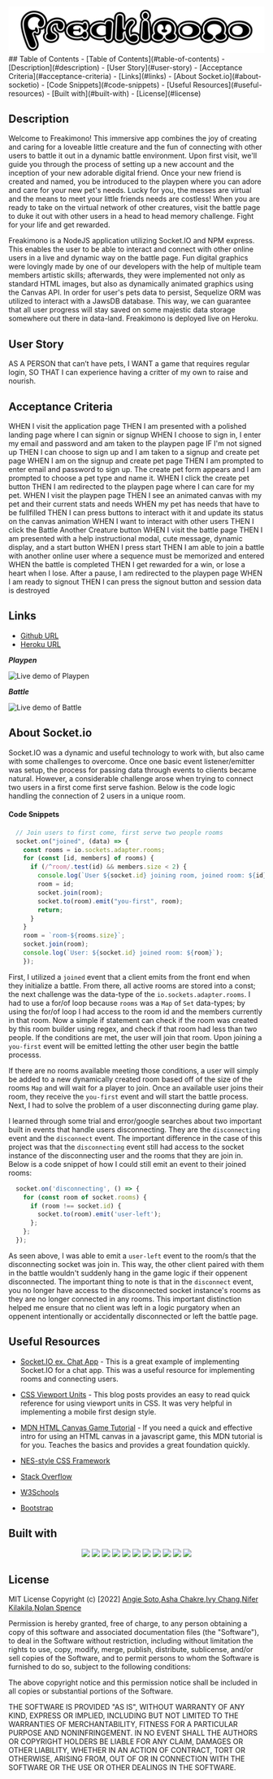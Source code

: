 <img src ="./public/assets/images/freakimono_logo.png">
## Table of Contents
- [Table of Contents](#table-of-contents)
- [Description](#description)
- [User Story](#user-story)
- [Acceptance Criteria](#acceptance-criteria)
- [Links](#links)
- [About Socket.io](#about-socketio)
    - [Code Snippets](#code-snippets)
- [Useful Resources](#useful-resources)
- [Built with](#built-with)
- [License](#license)

## Description
Welcome to Freakimono!  This immersive app combines the joy of creating and caring for a loveable little creature and the fun of connecting with other users to battle it out in a dynamic battle environment.  Upon first visit, we'll guide you through the process of setting up a new account and the inception of your new adorable digital friend.  Once your new friend is created and named, you be introduced to the playpen where you can adore and care for your new pet's needs.  Lucky for you, the messes are virtual and the means to meet your little friends needs are costless!  When you are ready to take on the virtual network of other creatures, visit the battle page to duke it out with other users in a head to head memory challenge.  Fight for your life and get rewarded.

Freakimono is a NodeJS application utilizing Socket.IO and NPM express.  This enables the user to be able to interact and connect with other online users in a live and dynamic way on the battle page.  Fun digital graphics were lovingly made by one of our developers with the help of multiple team members artistic skills; afterwards, they were implemented not only as standard HTML images, but also as dynamically animated graphics using the Canvas API.  In order for user's pets data to persist, Sequelize ORM was utilized to interact with a JawsDB  database.  This way, we can guarantee that all user progress will stay saved on some majestic data storage somewhere out there in data-land.  Freakimono is deployed live on Heroku.
  
## User Story
AS A PERSON that can’t have pets, 
I WANT a game that requires regular login, 
SO THAT I can experience having a critter of my own to raise and nourish.

## Acceptance Criteria
WHEN I visit the application page
THEN I am presented with a polished landing page where I can signin or signup
WHEN I choose to sign in, I enter my email and password and am taken to the playpen page
IF I'm not signed up
THEN I can choose to sign up and I am taken to a signup and create pet page
WHEN I am on the signup and create pet page
THEN I am prompted to enter email and password to sign up.  The create pet form appears and I am prompted to choose a pet type and name it.
WHEN I click the create pet button
THEN I am redirected to the playpen page where I can care for my pet.
WHEN I visit the playpen page
THEN I see an animated canvas with my pet and their current stats and needs
WHEN my pet has needs that have to be fullfilled
THEN I can press buttons to interact with it and update its status on the canvas animation
WHEN I want to interact with other users
THEN I click the Battle Another Creature button
WHEN I visit the battle page
THEN I am presented with a help instructional modal, cute message, dynamic display, and a start button
WHEN I press start
THEN I am able to join a battle with another online user where a sequence must be memorized and entered
WHEN the battle is completed
THEN I get rewarded for a win, or lose a heart when I lose.  After a pause, I am redirected to the playpen page
WHEN I am ready to signout
THEN I can press the signout button and session data is destroyed

## Links
- [Github URL](https://github.com/Team-Narwhal/My_Pet)
- [Heroku URL](https://freakimono.herokuapp.com/)

 ***Playpen***

![Live demo of Playpen](./public/assets/images/playpen.gif)

 ***Battle***

![Live demo of Battle](./public/assets/images/win-battle.gif/)

## About Socket.io
Socket.IO was a dynamic and useful technology to work with, but also came with some challenges to overcome.  Once one basic event listener/emitter was setup, the process for passing data through events to clients became natural.  However, a considerable challenge arose when trying to connect two users in a first come first serve fashion.  Below is the code logic handling the connection of 2 users in a unique room.

#### Code Snippets
```js
  // Join users to first come, first serve two people rooms
  socket.on("joined", (data) => {
    const rooms = io.sockets.adapter.rooms;
    for (const [id, members] of rooms) {
      if (/^room/.test(id) && members.size < 2) {
        console.log(`User ${socket.id} joining room, joined room: ${id}`);
        room = id;
        socket.join(room);
        socket.to(room).emit("you-first", room);
        return;
      }
    }
    room = `room-${rooms.size}`;
    socket.join(room);
    console.log(`User: ${socket.id} joined room: ${room}`);
    });
```
First, I utilized a `joined` event that a client emits from the front end when they initialize a battle.  From there, all active rooms are stored into a const; the next challenge was the data-type of the `io.sockets.adapter.rooms`.  I had to use a for/of loop because `rooms` was a `Map` of `Set` data-types; by using the for/of loop I had access to the room id and the members currently in that room.  Now a simple if statement can check if the room was created by this room builder using regex, and check if that room had less than two people.  If the conditions are met, the user will join that room.  Upon joining a `you-first` event will be emitted letting the other user begin the battle processs.

If there are no rooms available meeting those conditions, a user will simply be added to a new dynamically created room based off of the size of the rooms `Map` and will wait for a player to join.  Once an available user joins their room, they receive the `you-first` event and will start the battle process.  Next, I had to solve the problem of a user disconnecting during game play.

I learned through some trial and error/google searches about two important built in events that handle users disconnecting.  They are the `disconnecting` event and the `disconnect` event.  The important difference in the case of this project was that the `disconnecting` event still had access to the socket instance of the disconnecting user and the rooms that they are join in.  Below is a code snippet of how I could still emit an event to their joined rooms:

```js
  socket.on('disconnecting', () => {
    for (const room of socket.rooms) {
      if (room !== socket.id) {
        socket.to(room).emit('user-left');
      };
    };
  });
```

As seen above, I was able to emit a `user-left` event to the room/s that the disconnecting socket was join in.  This way, the other client paired with them in the battle wouldn't suddenly hang in the game logic if their oppenent disconnected.  The important thing to note is that in the `disconnect` event, you no longer have access to the disconnected socket instance's rooms as they are no longer connected in any rooms.  This important distinction helped me ensure that no client was left in a logic purgatory when an oppenent intentionally or accidentally disconnected or left the battle page.

 ## Useful Resources

- [Socket.IO ex. Chat App](https://socket.io/get-started/chat) - This is a great example of implementing Socket.IO for a chat app.  This was a useful resource for implementing rooms and connecting users.

- [CSS Viewport Units](https://www.sitepoint.com/css-viewport-units-quick-start/) - This blog posts provides an easy to read quick reference for using viewport units in CSS.  It was very helpful in implementing a mobile first design style.

- [MDN HTML Canvas Game Tutorial](https://developer.mozilla.org/en-US/docs/Games/Tutorials/2D_Breakout_game_pure_JavaScript) - If you need a quick and effective intro for using an HTML canvas in a javascript game, this MDN tutorial is for you.  Teaches the basics and provides a great foundation quickly.
  
- [NES-style CSS Framework](https://nostalgic-css.github.io/NES.css/)

- [Stack Overflow](https://stackoverflow.com/questions/10214873/make-canvas-as-wide-and-as-high-as-parent)

- [W3Schools](https://www.w3schools.com/cssref/pr_background-attachment.asp)

- [Bootstrap](https://getbootstrap.com/docs/5.2/getting-started/introduction/)
  
## Built with
<p align ="center">
    <img src="https://img.shields.io/badge/Javascript-yellow" />
    <img src="https://img.shields.io/badge/jQuery-blue"/>
    <img src="https://img.shields.io/badge/-node.js-green"/>
    <img src="https://img.shields.io/badge/socket.io-red"/>
    <img src="https://img.shields.io/badge/-json-orange"/>
    <img src="https://img.shields.io/badge/mysql2-magenta"/>
    <img src="https://img.shields.io/badge/sequelize-darkblue"/>
    <img src="https://img.shields.io/badge/express-handlebars-red"/>
    <img src="https://img.shields.io/badge/-bcryptjs-red"/>
    <img src="https://img.shields.io/badge/nes.css-darkblue"/>
     <img src="https://img.shields.io/badge/bootstrap-darkblue"/>
    
</p>

## License
MIT License
Copyright (c) [2022] [Angie Soto](https://github.com/anakela),[Asha Chakre](https://github.com/ashachakre0906),[Ivy Chang](https://github.com/howl-lab),[Nifer Kilakila](https://github.com/NaNifer),[Nolan Spence](https://github.com/Unicorn-Barf)

Permission is hereby granted, free of charge, to any person obtaining a copy
of this software and associated documentation files (the "Software"), to deal
in the Software without restriction, including without limitation the rights
to use, copy, modify, merge, publish, distribute, sublicense, and/or sell
copies of the Software, and to permit persons to whom the Software is
furnished to do so, subject to the following conditions:

The above copyright notice and this permission notice shall be included in all
copies or substantial portions of the Software.

THE SOFTWARE IS PROVIDED "AS IS", WITHOUT WARRANTY OF ANY KIND, EXPRESS OR
IMPLIED, INCLUDING BUT NOT LIMITED TO THE WARRANTIES OF MERCHANTABILITY,
FITNESS FOR A PARTICULAR PURPOSE AND NONINFRINGEMENT. IN NO EVENT SHALL THE
AUTHORS OR COPYRIGHT HOLDERS BE LIABLE FOR ANY CLAIM, DAMAGES OR OTHER
LIABILITY, WHETHER IN AN ACTION OF CONTRACT, TORT OR OTHERWISE, ARISING FROM,
OUT OF OR IN CONNECTION WITH THE SOFTWARE OR THE USE OR OTHER DEALINGS IN THE
SOFTWARE.
